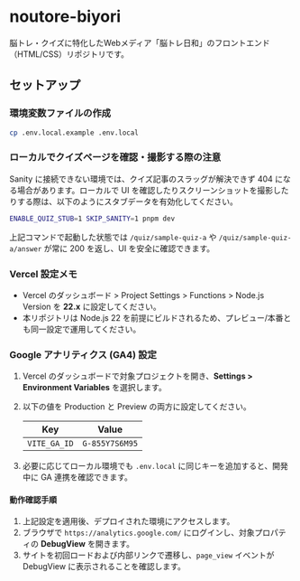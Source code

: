 # noutore-biyori
脳トレ・クイズに特化したWebメディア「脳トレ日和」のフロントエンド（HTML/CSS）リポジトリです。

## セットアップ

### 環境変数ファイルの作成

```bash
cp .env.local.example .env.local
```

### ローカルでクイズページを確認・撮影する際の注意

Sanity に接続できない環境では、クイズ記事のスラッグが解決できず 404 になる場合があります。ローカルで UI を確認したりスクリーンショットを撮影したりする際は、以下のようにスタブデータを有効化してください。

```bash
ENABLE_QUIZ_STUB=1 SKIP_SANITY=1 pnpm dev
```

上記コマンドで起動した状態では `/quiz/sample-quiz-a` や `/quiz/sample-quiz-a/answer` が常に 200 を返し、UI を安全に確認できます。

### Vercel 設定メモ

- Vercel のダッシュボード > Project Settings > Functions > Node.js Version を **22.x** に設定してください。
- 本リポジトリは Node.js 22 を前提にビルドされるため、プレビュー/本番とも同一設定で運用してください。

### Google アナリティクス (GA4) 設定

1. Vercel のダッシュボードで対象プロジェクトを開き、**Settings > Environment Variables** を選択します。
2. 以下の値を Production と Preview の両方に設定してください。

   | Key         | Value           |
   | ----------- | --------------- |
   | `VITE_GA_ID` | `G-855Y7S6M95` |

3. 必要に応じてローカル環境でも `.env.local` に同じキーを追加すると、開発中に GA 連携を確認できます。

#### 動作確認手順

1. 上記設定を適用後、デプロイされた環境にアクセスします。
2. ブラウザで `https://analytics.google.com/` にログインし、対象プロパティの **DebugView** を開きます。
3. サイトを初回ロードおよび内部リンクで遷移し、`page_view` イベントが DebugView に表示されることを確認します。
